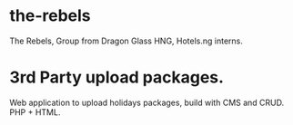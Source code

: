 # the-rebels
The Rebels, Group from Dragon Glass HNG, Hotels.ng interns.

# 3rd Party upload packages.
Web application to upload holidays packages, build with CMS and CRUD. PHP + HTML.
